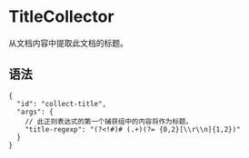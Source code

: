# TitleCollector  

从文档内容中提取此文档的标题。  

## 语法  

```json5
{
  "id": "collect-title",
  "args": {
    // 此正则表达式的第一个捕获组中的内容将作为标题。
    "title-regexp": "(?<!#)# (.+)(?= {0,2}[\\r\\n]{1,2})"
  }
}
```